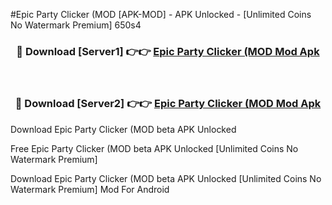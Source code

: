 #Epic Party Clicker (MOD [APK-MOD] - APK Unlocked - [Unlimited Coins No Watermark Premium] 650s4



<div align="center">

<h3>🔴 Download [Server1] 👉👉 <a href="https://momento.my/?title=Epic_Party_Clicker_(MOD">Epic Party Clicker (MOD Mod Apk</a></h3><br>

<h3>🔴 Download [Server2] 👉👉 <a href="https://momento.my/?title=Epic_Party_Clicker_(MOD">Epic Party Clicker (MOD Mod Apk</a></h3>
</div>



Download Epic Party Clicker (MOD beta APK Unlocked

Free Epic Party Clicker (MOD beta APK Unlocked [Unlimited Coins No Watermark Premium]

Download Epic Party Clicker (MOD beta APK Unlocked [Unlimited Coins No Watermark Premium] Mod For Android
